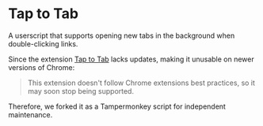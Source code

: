 # Tap to Tab

A userscript that supports opening new tabs in the background when double-clicking links.

Since the extension [Tap to Tab](https://chromewebstore.google.com/detail/tap-to-tab/enhajhmncplakageabmopgpodkdgcodd) lacks updates, making it unusable on newer versions of Chrome:

> This extension doesn't follow Chrome extensions best practices, so it may soon stop being supported.

Therefore, we forked it as a Tampermonkey script for independent maintenance.

